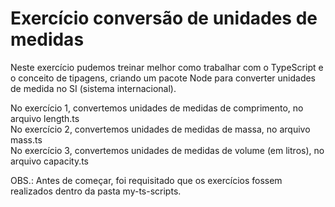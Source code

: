 # Exercício conversão de unidades de medidas 

Neste exercício pudemos treinar melhor como trabalhar com o TypeScript e o conceito de tipagens, criando um pacote Node para converter unidades de medida no SI (sistema internacional).

No exercício 1, convertemos unidades de medidas de comprimento, no arquivo length.ts <br>
No exercício 2, convertemos unidades de medidas de massa, no arquivo mass.ts <br>
No exercício 3, convertemos unidades de medidas de volume (em litros), no arquivo capacity.ts

OBS.: Antes de começar, foi requisitado que os exercícios fossem realizados dentro da pasta my-ts-scripts.
